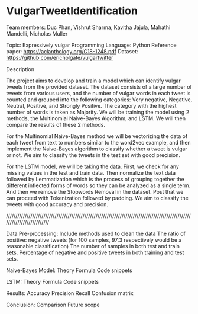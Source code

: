 # VulgarTweetIdentification

Team members: Duc Phan, Vishrut Sharma, Kavitha Jajula, Mahathi Mandelli, Nicholas Muller

Topic: Expressively vulgar
Programming Language: Python
Reference paper: https://aclanthology.org/C18-1248.pdf
Dataset: https://github.com/ericholgate/vulgartwitter

Description

The project aims to develop and train a model which can identify vulgar tweets from the provided dataset. The dataset consists of a large number of tweets from various users, and the number of vulgar words in each tweet is counted and grouped into the following categories: Very negative, Negative, Neutral, Positive, and Strongly Positive. The category with the highest number of words is taken as Majority. We will be training the model using 2 methods, the Multinomial Naive-Bayes Algorithm, and LSTM. We will then compare the results of these 2 methods.

For the Multinomial Naive-Bayes method we will be vectorizing the data of each tweet from text to numbers similar to the word2vec example, and then implement the Naive-Bayes algorithm to classify whether a tweet is vulgar or not. We aim to classify the tweets in the test set with good precision.

For the LSTM model, we will be taking the data. First, we check for any missing values in the test and train data. Then normalize the text data followed by Lemmatization which is the process of grouping together the different inflected forms of words so they can be analyzed as a single term. And then we remove the Stopwords Removal in the dataset. Post that we can proceed with Tokenization followed by padding. We aim to classify the tweets with good accuracy and precision.




//////////////////////////////////////////////////////////////////////////////////////////////////////////////////////////


Data Pre-processing:
Include methods used to clean the data
The ratio of positive: negative tweets (for 100 samples, 97:3 respectively would be a reasonable classification)
The number of samples in both test and train sets.
Percentage of negative and positive tweets in both training and test sets.

Naive-Bayes Model:
Theory
Formula
Code snippets

LSTM:
Theory
Formula
Code snippets

Results:
Accuracy
Precision
Recall
Confusion matrix

Conclusion:
Comparison
Future scope
